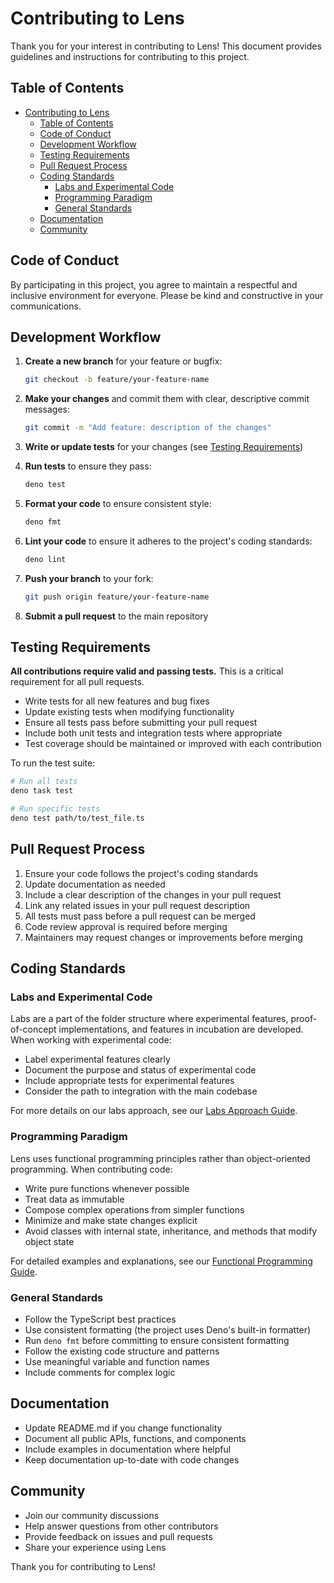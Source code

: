 # Contributing to Lens

Thank you for your interest in contributing to Lens! This document provides guidelines and instructions for contributing to this project.

## Table of Contents

- [Contributing to Lens](#contributing-to-lens)
  - [Table of Contents](#table-of-contents)
  - [Code of Conduct](#code-of-conduct)
  - [Development Workflow](#development-workflow)
  - [Testing Requirements](#testing-requirements)
  - [Pull Request Process](#pull-request-process)
  - [Coding Standards](#coding-standards)
    - [Labs and Experimental Code](#labs-and-experimental-code)
    - [Programming Paradigm](#programming-paradigm)
    - [General Standards](#general-standards)
  - [Documentation](#documentation)
  - [Community](#community)

## Code of Conduct

By participating in this project, you agree to maintain a respectful and inclusive environment for everyone. Please be kind and constructive in your communications.

## Development Workflow

1. **Create a new branch** for your feature or bugfix:
   ```bash
   git checkout -b feature/your-feature-name
   ```

2. **Make your changes** and commit them with clear, descriptive commit messages:
   ```bash
   git commit -m "Add feature: description of the changes"
   ```

3. **Write or update tests** for your changes (see [Testing Requirements](#testing-requirements))

4. **Run tests** to ensure they pass:
   ```bash
   deno test
   ```

5. **Format your code** to ensure consistent style:
   ```bash
   deno fmt
   ```

6. **Lint your code** to ensure it adheres to the project's coding standards:
   ```bash
   deno lint
   ```

7. **Push your branch** to your fork:
   ```bash
   git push origin feature/your-feature-name
   ```

8. **Submit a pull request** to the main repository

## Testing Requirements

**All contributions require valid and passing tests.** This is a critical requirement for all pull requests.

- Write tests for all new features and bug fixes
- Update existing tests when modifying functionality
- Ensure all tests pass before submitting your pull request
- Include both unit tests and integration tests where appropriate
- Test coverage should be maintained or improved with each contribution

To run the test suite:

```bash
# Run all tests
deno task test

# Run specific tests
deno test path/to/test_file.ts
```

## Pull Request Process

1. Ensure your code follows the project's coding standards
2. Update documentation as needed
3. Include a clear description of the changes in your pull request
4. Link any related issues in your pull request description
5. All tests must pass before a pull request can be merged
6. Code review approval is required before merging
7. Maintainers may request changes or improvements before merging

## Coding Standards

### Labs and Experimental Code

Labs are a part of the folder structure where experimental features, proof-of-concept implementations, and features in incubation are developed. When working with experimental code:

- Label experimental features clearly
- Document the purpose and status of experimental code
- Include appropriate tests for experimental features
- Consider the path to integration with the main codebase

For more details on our labs approach, see our [Labs Approach Guide](./docs/devlog/DEV-005-labs.md).

### Programming Paradigm

Lens uses functional programming principles rather than object-oriented programming. When contributing code:

- Write pure functions whenever possible
- Treat data as immutable
- Compose complex operations from simpler functions
- Minimize and make state changes explicit
- Avoid classes with internal state, inheritance, and methods that modify object state

For detailed examples and explanations, see our [Functional Programming Guide](./docs/devlog/DEV-002-functional-programming.md).

### General Standards

- Follow the TypeScript best practices
- Use consistent formatting (the project uses Deno's built-in formatter)
- Run `deno fmt` before committing to ensure consistent formatting
- Follow the existing code structure and patterns
- Use meaningful variable and function names
- Include comments for complex logic

## Documentation

- Update README.md if you change functionality
- Document all public APIs, functions, and components
- Include examples in documentation where helpful
- Keep documentation up-to-date with code changes

## Community

- Join our community discussions
- Help answer questions from other contributors
- Provide feedback on issues and pull requests
- Share your experience using Lens

Thank you for contributing to Lens!
